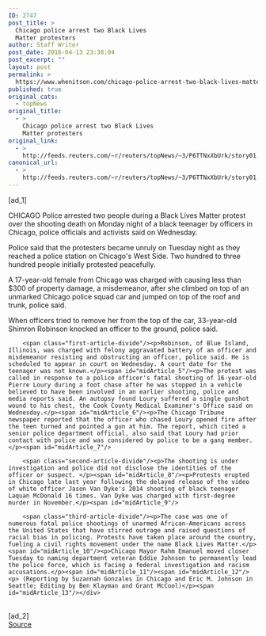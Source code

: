 ```yaml
---
ID: 2747
post_title: >
  Chicago police arrest two Black Lives
  Matter protesters
author: Staff Writer
post_date: 2016-04-13 23:38:04
post_excerpt: ""
layout: post
permalink: >
  https://www.whenitson.com/chicago-police-arrest-two-black-lives-matter-protesters/
published: true
original_cats:
  - topNews
original_title:
  - >
    Chicago police arrest two Black Lives
    Matter protesters
original_link:
  - >
    http://feeds.reuters.com/~r/reuters/topNews/~3/P6TTNxXbUrk/story01.htm
canonical_url:
  - >
    http://feeds.reuters.com/~r/reuters/topNews/~3/P6TTNxXbUrk/story01.htm
---
```

 [ad_1]
<br><div id="articleText">
<span id="midArticle_start"/>

<span id="midArticle_0"/><span class="focusParagraph" readability="5"><p><span class="articleLocation">CHICAGO</span> Police arrested two people during a Black Lives Matter protest  over the shooting death on Monday night of a black teenager by officers in Chicago, police officials and activists said on Wednesday.</p></span><span id="midArticle_1"/><p>Police said that the protesters became unruly on Tuesday night as they reached a police station on Chicago's West Side. Two hundred to three hundred people initially protested peacefully.</p><span id="midArticle_2"/><p>A 17-year-old female from Chicago was charged with causing less than $300 of property damage, a misdemeanor, after she climbed on top of an unmarked Chicago police squad car and jumped on top of the roof and trunk, police said. </p><span id="midArticle_3"/><p>When officers tried to remove her from the top of the car, 33-year-old Shimron Robinson knocked an officer to the ground, police said. </p><span id="midArticle_4"/>
        
        <span class="first-article-divide"/><p>Robinson, of Blue Island, Illinois, was charged with felony aggravated battery of an officer and misdemeanor resisting and obstructing an officer, police said. He is scheduled to appear in court on Wednesday. A court date for the teenager was not known.</p><span id="midArticle_5"/><p>The protest was called in response to a police officer's fatal shooting of 16-year-old Pierre Loury during a foot chase after he was stopped in a vehicle believed to have been involved in an earlier shooting, police and media reports said. An autopsy found Loury suffered a single gunshot wound to his chest, the Cook County Medical Examiner's Office said on Wednesday.</p><span id="midArticle_6"/><p>The Chicago Tribune newspaper reported that the officer who chased Loury opened fire after the teen turned and pointed a gun at him. The report, which cited a senior police department official, also said that Loury had prior contact with police and was considered by police to be a gang member.</p><span id="midArticle_7"/>
        
        <span class="second-article-divide"/><p>The shooting is under investigation and police did not disclose the identities of the officer or suspect. </p><span id="midArticle_8"/><p>Protests erupted in Chicago late last year following the delayed release of the video of white officer Jason Van Dyke's 2014 shooting of black teenager Laquan McDonald 16 times. Van Dyke was charged with first-degree murder in November.</p><span id="midArticle_9"/>
        
        <span class="third-article-divide"/><p>The case was one of numerous fatal police shootings of unarmed African-Americans across the United States that have stirred outrage and raised questions of racial bias in policing. Protests have taken place around the country, fueling a civil rights movement under the name Black Lives Matter.</p><span id="midArticle_10"/><p>Chicago Mayor Rahm Emanuel moved closer Tuesday to naming department veteran Eddie Johnson to permanently lead the police force, which is facing a federal investigation and racism accusations.</p><span id="midArticle_11"/><span id="midArticle_12"/><p> (Reporting by Suzannah Gonzales in Chicago and Eric M. Johnson in Seattle; Editing by Ben Klayman and Grant McCool)</p><span id="midArticle_13"/></div>
<br>[ad_2]
<br><a href="http://feeds.reuters.com/~r/reuters/topNews/~3/P6TTNxXbUrk/story01.htm">Source </a>
